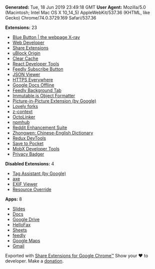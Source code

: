 **Generated:** Tue, 18 Jun 2019 23:49:18 GMT
**User Agent:** Mozilla/5.0 (Macintosh; Intel Mac OS X 10_14_5) AppleWebKit/537.36 (KHTML, like Gecko) Chrome/74.0.3729.169 Safari/537.36

**Extensions:** 23

 - [Blue Button | the webpage X-ray](https://chrome.google.com/webstore/detail/ahbcoeleapdfhmlnjglbiaddohfncace) 
 - [Web Developer](https://chrome.google.com/webstore/detail/bfbameneiokkgbdmiekhjnmfkcnldhhm) 
 - [Share Extensions](https://chrome.google.com/webstore/detail/chdafcbnfkfenoeejpaeenpdamhmalhe) 
 - [uBlock Origin](https://chrome.google.com/webstore/detail/cjpalhdlnbpafiamejdnhcphjbkeiagm) 
 - [Clear Cache](https://chrome.google.com/webstore/detail/cppjkneekbjaeellbfkmgnhonkkjfpdn) 
 - [React Developer Tools](https://chrome.google.com/webstore/detail/fmkadmapgofadopljbjfkapdkoienihi) 
 - [Feedly Subscribe Button](https://chrome.google.com/webstore/detail/gbbnddjfcllebfcnihfgmdplgaiejepc) 
 - [JSON Viewer](https://chrome.google.com/webstore/detail/gbmdgpbipfallnflgajpaliibnhdgobh) 
 - [HTTPS Everywhere](https://chrome.google.com/webstore/detail/gcbommkclmclpchllfjekcdonpmejbdp) 
 - [Google Docs Offline](https://chrome.google.com/webstore/detail/ghbmnnjooekpmoecnnnilnnbdlolhkhi) 
 - [Feedly Background Tab](https://chrome.google.com/webstore/detail/gjlijkhcebalcchkhgaiflaooghmoegk) 
 - [Immutable.js Object Formatter](https://chrome.google.com/webstore/detail/hgldghadipiblonfkkicmgcbbijnpeog) 
 - [Picture-in-Picture Extension (by Google)](https://chrome.google.com/webstore/detail/hkgfoiooedgoejojocmhlaklaeopbecg) 
 - [Lovely forks](https://chrome.google.com/webstore/detail/ialbpcipalajnakfondkflpkagbkdoib) 
 - [z-context](https://chrome.google.com/webstore/detail/jigamimbjojkdgnlldajknogfgncplbh) 
 - [OctoLinker](https://chrome.google.com/webstore/detail/jlmafbaeoofdegohdhinkhilhclaklkp) 
 - [npmhub](https://chrome.google.com/webstore/detail/kbbbjimdjbjclaebffknlabpogocablj) 
 - [Reddit Enhancement Suite](https://chrome.google.com/webstore/detail/kbmfpngjjgdllneeigpgjifpgocmfgmb) 
 - [Zhongwen: Chinese-English Dictionary](https://chrome.google.com/webstore/detail/kkmlkkjojmombglmlpbpapmhcaljjkde) 
 - [Redux DevTools](https://chrome.google.com/webstore/detail/lmhkpmbekcpmknklioeibfkpmmfibljd) 
 - [Save to Pocket](https://chrome.google.com/webstore/detail/niloccemoadcdkdjlinkgdfekeahmflj) 
 - [MobX Developer Tools](https://chrome.google.com/webstore/detail/pfgnfdagidkfgccljigdamigbcnndkod) 
 - [Privacy Badger](https://chrome.google.com/webstore/detail/pkehgijcmpdhfbdbbnkijodmdjhbjlgp) 

**Disabled Extensions:** 4
 - [Tag Assistant (by Google)](https://chrome.google.com/webstore/detail/kejbdjndbnbjgmefkgdddjlbokphdefk) 
 - [axe](https://chrome.google.com/webstore/detail/lhdoppojpmngadmnindnejefpokejbdd) 
 - [EXIF Viewer](https://chrome.google.com/webstore/detail/mmbhfeiddhndihdjeganjggkmjapkffm) 
 - [Resource Override](https://chrome.google.com/webstore/detail/pkoacgokdfckfpndoffpifphamojphii) 

**Apps:** 8
 - [Slides](https://chrome.google.com/webstore/detail/aapocclcgogkmnckokdopfmhonfmgoek) 
 - [Docs](https://chrome.google.com/webstore/detail/aohghmighlieiainnegkcijnfilokake) 
 - [Google Drive](https://chrome.google.com/webstore/detail/apdfllckaahabafndbhieahigkjlhalf) 
 - [HelloFax](https://chrome.google.com/webstore/detail/bocmleclimfnadgmcdgecijlblfcmfnm) 
 - [Sheets](https://chrome.google.com/webstore/detail/felcaaldnbdncclmgdcncolpebgiejap) 
 - [feedly](https://chrome.google.com/webstore/detail/hipbfijinpcgfogaopmgehiegacbhmob) 
 - [Google Maps](https://chrome.google.com/webstore/detail/lneaknkopdijkpnocmklfnjbeapigfbh) 
 - [Gmail](https://chrome.google.com/webstore/detail/pjkljhegncpnkpknbcohdijeoejaedia) 


Exported with [Share Extensions for Google Chrome™](https://chrome.google.com/webstore/detail/chdafcbnfkfenoeejpaeenpdamhmalhe)
Show your ❤ to developer. Make a [donation](http://bit.ly/2wIc8MX).
